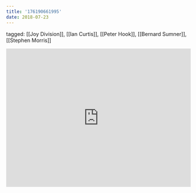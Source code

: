 ```yaml
---
title: '176190661995'
date: 2018-07-23
---
```

tagged: [[Joy Division]], [[Ian Curtis]], [[Peter Hook]], [[Bernard Sumner]], [[Stephen Morris]]
<iframe allow="accelerometer; autoplay; clipboard-write; encrypted-media; gyroscope; picture-in-picture" allowfullscreen="" frameborder="0" height="375" id="youtube_iframe" src="https://www.youtube.com/embed/cX7hghHyqZA?feature=oembed&amp;enablejsapi=1&amp;origin=https://safe.txmblr.com&amp;wmode=opaque" width="500"></iframe>